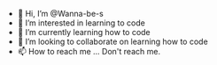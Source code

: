 - 👋 Hi, I’m @Wanna-be-s
- 👀 I’m interested in learning to code
- 🌱 I’m currently learning how to code
- 💞️ I’m looking to collaborate on learning how to code
- 📫 How to reach me ... Don't reach me.

<!---
Wanna-be-s/Wanna-be-s is a ✨ special ✨ repository because its `README.md` (this file) appears on your GitHub profile.
You can click the Preview link to take a look at your changes.
--->

